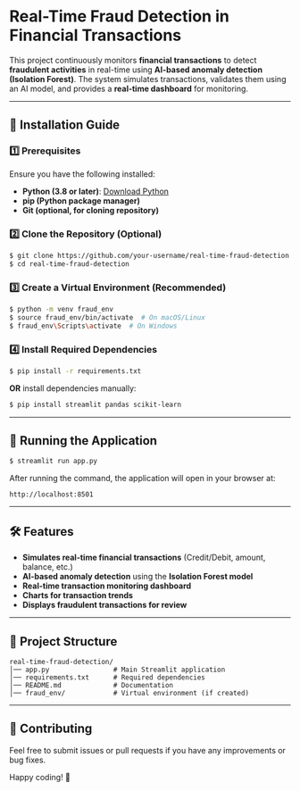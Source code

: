 # Real-Time Fraud Detection in Financial Transactions

This project continuously monitors **financial transactions** to detect **fraudulent activities** in real-time using **AI-based anomaly detection (Isolation Forest)**. The system simulates transactions, validates them using an AI model, and provides a **real-time dashboard** for monitoring.

---

## 🔧 Installation Guide

### 1️⃣ Prerequisites
Ensure you have the following installed:
- **Python (3.8 or later)**: [Download Python](https://www.python.org/downloads/)
- **pip (Python package manager)**
- **Git (optional, for cloning repository)**

### 2️⃣ Clone the Repository (Optional)
```sh
$ git clone https://github.com/your-username/real-time-fraud-detection.git
$ cd real-time-fraud-detection
```

### 3️⃣ Create a Virtual Environment (Recommended)
```sh
$ python -m venv fraud_env
$ source fraud_env/bin/activate  # On macOS/Linux
$ fraud_env\Scripts\activate  # On Windows
```

### 4️⃣ Install Required Dependencies
```sh
$ pip install -r requirements.txt
```
**OR** install dependencies manually:
```sh
$ pip install streamlit pandas scikit-learn
```

---

## 🚀 Running the Application
```sh
$ streamlit run app.py
```

After running the command, the application will open in your browser at:
```
http://localhost:8501
```

---

## 🛠️ Features
- **Simulates real-time financial transactions** (Credit/Debit, amount, balance, etc.)
- **AI-based anomaly detection** using the **Isolation Forest model**
- **Real-time transaction monitoring dashboard**
- **Charts for transaction trends**
- **Displays fraudulent transactions for review**

---

## 📂 Project Structure
```
real-time-fraud-detection/
│── app.py                # Main Streamlit application
│── requirements.txt      # Required dependencies
│── README.md             # Documentation
│── fraud_env/            # Virtual environment (if created)
```

---

## 🤝 Contributing
Feel free to submit issues or pull requests if you have any improvements or bug fixes.

Happy coding! 🚀
